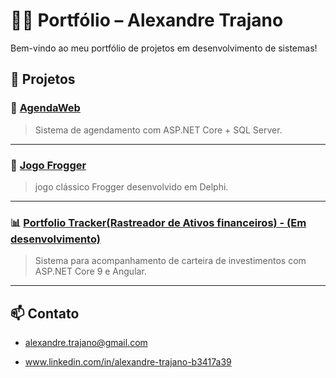 # 👨‍💻 Portfólio – Alexandre Trajano
Bem-vindo ao meu portfólio de projetos em desenvolvimento de sistemas!

## 🔧 Projetos

### 📅 [AgendaWeb](https://github.com/TrajanoDeveloper/AgendaWeb)
> Sistema de agendamento com ASP.NET Core + SQL Server.
---

### 🐸 [Jogo Frogger](https://github.com/TrajanoDeveloper/Frogger_Delphi)
> jogo clássico Frogger desenvolvido em Delphi.

---
### 📊 [Portfolio Tracker(Rastreador de Ativos financeiros) - (Em desenvolvimento)](https://github.com/TrajanoDeveloper/PortfolioTracker-Rastreador-de-ativos)
> Sistema para acompanhamento de carteira de investimentos com ASP.NET Core 9 e Angular.

---

## 📫 Contato
- alexandre.trajano@gmail.com

- www.linkedin.com/in/alexandre-trajano-b3417a39
